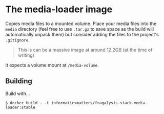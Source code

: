 # The media-loader image
Copies media files to a mounted volume. Place your media files into
the `media` directory (feel free to use `.tar.gz` to save space
as the build will automatically unpack them) but consider adding the
files to the project's `.gitignore`.

>   This is can be a massive image at around 12.2GB (at the time of writing)

It expects a volume mount at `/media-volume`.

## Building
Build with...

    $ docker build . -t informaticsmatters/fragalysis-stack-media-loader:stable
